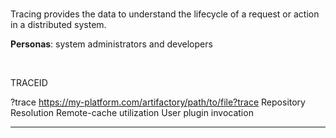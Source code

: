 
<br/>

Tracing provides the data to understand the lifecycle of a request or action in a distributed system.

**Personas**: system administrators and developers

<br/>

TRACEID

?trace
https://my-platform.com/artifactory/path/to/file?trace
Repository Resolution
Remote-cache utilization
User plugin invocation



---


